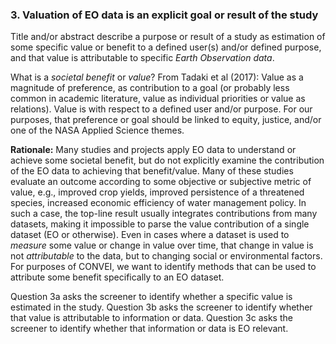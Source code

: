 ### 3. Valuation of EO data is an explicit goal or result of the study

Title and/or abstract describe a purpose or result of a study as estimation of some specific value or benefit to a defined user(s) and/or defined purpose, and that value is attributable to specific *Earth Observation data*.  

What is a *societal benefit* or *value*?  From Tadaki et al (2017): Value as a magnitude of preference, as contribution to a goal (or probably less common in academic literature, value as individual priorities or value as relations).  Value is with respect to a defined user and/or purpose.  For our purposes, that preference or goal should be linked to equity, justice, and/or one of the NASA Applied Science themes.

**Rationale:** Many studies and projects apply EO data to understand or achieve some societal benefit, but do not explicitly examine the contribution of the EO data to achieving that benefit/value.  Many of these studies evaluate an outcome according to some objective or subjective metric of value, e.g., improved crop yields, improved persistence of a threatened species, increased economic efficiency of water management policy.  In such a case, the top-line result usually integrates contributions from many datasets, making it impossible to parse the value contribution of a single dataset (EO or otherwise).  Even in cases where a dataset is used to *measure* some value or change in value over time, that change in value is not *attributable* to the data, but to changing social or environmental factors.  For purposes of CONVEI, we want to identify methods that can be used to attribute some benefit specifically to an EO dataset.

Question 3a asks the screener to identify whether a specific value is estimated in the study.  Question 3b asks the screener to identify whether that value is attributable to information or data.  Question 3c asks the screener to identify whether that information or data is EO relevant.
